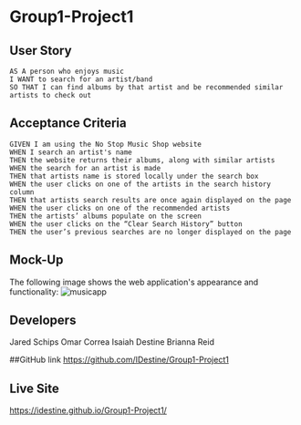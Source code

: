 # Group1-Project1

## User Story

```
AS A person who enjoys music
I WANT to search for an artist/band
SO THAT I can find albums by that artist and be recommended similar artists to check out

```

## Acceptance Criteria

```
GIVEN I am using the No Stop Music Shop website
WHEN I search an artist's name
THEN the website returns their albums, along with similar artists
WHEN the search for an artist is made
THEN that artists name is stored locally under the search box 
WHEN the user clicks on one of the artists in the search history column
THEN that artists search results are once again displayed on the page
WHEN the user clicks on one of the recommended artists
THEN the artists’ albums populate on the screen
WHEN the user clicks on the “Clear Search History” button
THEN the user’s previous searches are no longer displayed on the page

```

## Mock-Up

The following image shows the web application's appearance and functionality:
![musicapp](https://user-images.githubusercontent.com/113458061/201806944-19789637-87a1-4499-9a8e-a949890d51a7.jpg)

## Developers
Jared Schips
Omar Correa
Isaiah Destine
Brianna Reid

##GitHub link
https://github.com/IDestine/Group1-Project1

## Live Site
https://idestine.github.io/Group1-Project1/
